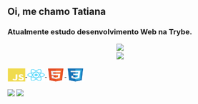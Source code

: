  ## Oi, me chamo Tatiana
### Atualmente estudo desenvolvimento Web na Trybe.

<!--
- 🔭 I’m currently working on ...
- 🌱 I’m currently learning ...
- 💬 Ask me about ...
- 📫 How to reach me: ...
- 😄 Pronouns: ...
- ⚡ Fun fact: ...
--> 


<div align="center">
  <a href="https://github.com/biizerrah">
  <img height="180em" src="https://github-readme-stats.vercel.app/api?username=biizerrah&show_icons=true&theme=midnight-purple&include_all_commits=true&count_private=true"/>
    <div>
  <img height="140em" src="https://github-readme-stats.vercel.app/api/top-langs/?username=biizerrah&layout=compact&langs_count=7&theme=midnight-purple"/>
    </div>
</div>
<div style="display: inline_block"><br>
  <img align="center" alt="Tati-Js" height="30" width="40" src="https://raw.githubusercontent.com/devicons/devicon/master/icons/javascript/javascript-plain.svg">
  
  <img align="center" alt="Tati-React" height="30" width="40" src="https://raw.githubusercontent.com/devicons/devicon/master/icons/react/react-original.svg">
  <img align="center" alt="Tati-HTML" height="30" width="40" src="https://raw.githubusercontent.com/devicons/devicon/master/icons/html5/html5-original.svg">
  <img align="center" alt="Tati-CSS" height="30" width="40" src="https://raw.githubusercontent.com/devicons/devicon/master/icons/css3/css3-original.svg">

</div>
  
<div> 
  <br>
 <a href="https://www.instagram.com/miss_bezerra/" target="_blank"><img src="https://img.shields.io/badge/-Instagram-%23E4405F?style=for-the-badge&logo=instagram&logoColor=white" target="_blank"></a>
  <a href="https://www.linkedin.com/in/tatiana-bezerra-724815116/" target="_blank"><img src="https://img.shields.io/badge/-LinkedIn-%230077B5?style=for-the-badge&logo=linkedin&logoColor=white" target="_blank"></a> 
 
</div>
  




